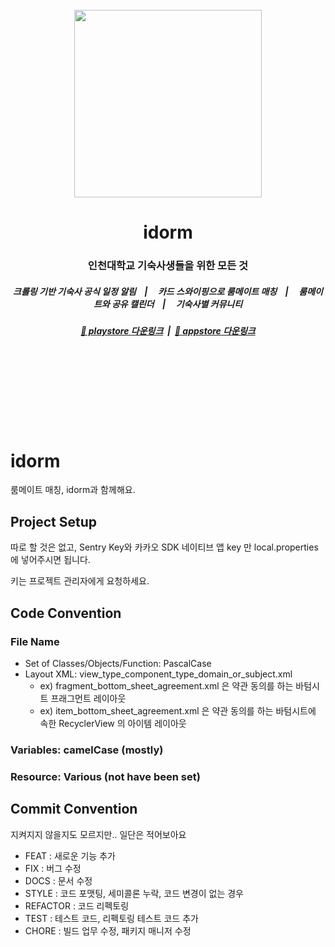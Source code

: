 <br>
<div align="center">
    <img src="https://github.com/idorm/idorm-android/assets/103296628/9d4d7c9c-f7a8-48f5-8499-2d48220a76b9" width="300"></img><br>
    <h1>idorm</h1>
    <h3>인천대학교 기숙사생들을 위한 모든 것</h3>
    <h5>
        크롤링 기반 기숙사 공식 일정 알림&nbsp;&nbsp;&nbsp;&nbsp;|&nbsp;&nbsp;&nbsp;&nbsp;
        카드 스와이핑으로 룸메이트 매칭&nbsp;&nbsp;&nbsp;&nbsp;|&nbsp;&nbsp;&nbsp;&nbsp;
        룸메이트와 공유 캘린더&nbsp;&nbsp;&nbsp;&nbsp;|&nbsp;&nbsp;&nbsp;&nbsp;
        기숙사별 커뮤니티
    </h5>
    <h5>
        <a href="https://play.google.com/store/apps/details?id=org.appcenter.inudorm&hl=ko">📲 playstore 다운링크</a>
        &nbsp<a>|</a>&nbsp
        <a href="https://apps.apple.com/kr/app/아이돔/id1660001335">📲 appstore 다운링크 </a>
    </h5>
</div>
<br>
<div>

    
</div>
<br>
<br>
<br>
<br>
<br>
<br>

# idorm
룸메이트 매칭, idorm과 함께해요.

## Project Setup
따로 할 것은 없고, Sentry Key와 카카오 SDK 네이티브 앱 key 만 local.properties 에 넣어주시면 됩니다. 

키는 프로젝트 관리자에게 요청하세요.

## Code Convention
### File Name
- Set of Classes/Objects/Function: PascalCase
- Layout XML: view_type_component_type_domain_or_subject.xml
    - ex) fragment_bottom_sheet_agreement.xml 은 약관 동의를 하는 바텀시트 프래그먼트 레이아웃
    - ex) item_bottom_sheet_agreement.xml 은 약관 동의를 하는 바텀시트에 속한 RecyclerView 의 아이템 레이아웃
### Variables: camelCase (mostly)
### Resource: Various (not have been set)

## Commit Convention
지켜지지 않을지도 모르지만.. 일단은 적어보아요
- FEAT : 새로운 기능 추가
- FIX : 버그 수정
- DOCS : 문서 수정
- STYLE : 코드 포맷팅, 세미콜론 누락, 코드 변경이 없는 경우
- REFACTOR : 코드 리펙토링
- TEST : 테스트 코드, 리펙토링 테스트 코드 추가
- CHORE : 빌드 업무 수정, 패키지 매니저 수정
